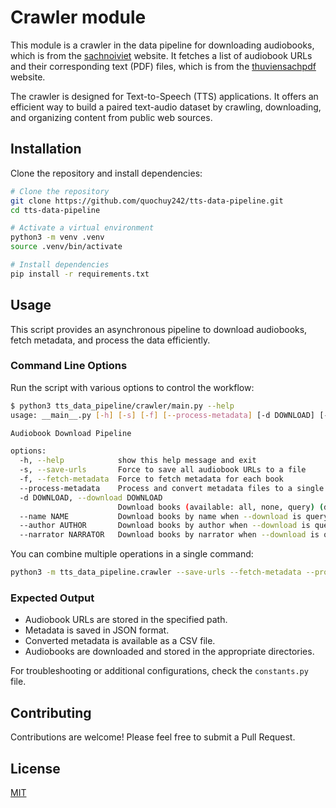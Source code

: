 # Crawler module

This module is a crawler in the data pipeline for downloading audiobooks, which is from the [sachnoiviet](https://www.sachnoiviet.net/) website. It fetches a list of audiobook URLs and their corresponding text (PDF) files, which is from the [thuviensachpdf](https://thuviensachpdf.com/) website.

The crawler is designed for Text-to-Speech (TTS) applications. It offers an efficient way to build a paired text-audio dataset by crawling, downloading, and organizing content from public web sources.

## Installation

Clone the repository and install dependencies:

```bash
# Clone the repository
git clone https://github.com/quochuy242/tts-data-pipeline.git
cd tts-data-pipeline

# Activate a virtual environment
python3 -m venv .venv
source .venv/bin/activate

# Install dependencies
pip install -r requirements.txt
```

## Usage

This script provides an asynchronous pipeline to download audiobooks, fetch metadata, and process the data efficiently.

### Command Line Options

Run the script with various options to control the workflow:

```bash
$ python3 tts_data_pipeline/crawler/main.py --help
usage: __main__.py [-h] [-s] [-f] [--process-metadata] [-d DOWNLOAD] [--name NAME] [--author AUTHOR] [--narrator NARRATOR]

Audiobook Download Pipeline

options:
  -h, --help            show this help message and exit
  -s, --save-urls       Force to save all audiobook URLs to a file
  -f, --fetch-metadata  Force to fetch metadata for each book
  --process-metadata    Process and convert metadata files to a single CSV file
  -d DOWNLOAD, --download DOWNLOAD
                        Download books (available: all, none, query) (default: none)
  --name NAME           Download books by name when --download is query
  --author AUTHOR       Download books by author when --download is query
  --narrator NARRATOR   Download books by narrator when --download is query
```

You can combine multiple operations in a single command:

```bash
python3 -m tts_data_pipeline.crawler --save-urls --fetch-metadata --process-metadata --download "all"
```

### Expected Output

- Audiobook URLs are stored in the specified path.
- Metadata is saved in JSON format.
- Converted metadata is available as a CSV file.
- Audiobooks are downloaded and stored in the appropriate directories.

For troubleshooting or additional configurations, check the `constants.py` file.

## Contributing

Contributions are welcome! Please feel free to submit a Pull Request.

## License

[MIT](LICENSE)

